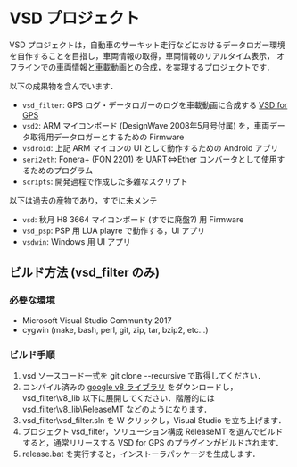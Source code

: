 VSD プロジェクト
======================
VSD プロジェクトは，自動車のサーキット走行などにおけるデータロガー環境を自作することを目指し，車両情報の取得，車両情報のリアルタイム表示，
オフラインでの車両情報と車載動画との合成，を実現するプロジェクトです．

以下の成果物を含んでいます．  

* `vsd_filter`: GPS ログ・データロガーのログを車載動画に合成する [VSD for GPS](https://sites.google.com/site/vsdforgps/home/vsd-for-gps)
* `vsd2`: ARM マイコンボード (DesignWave 2008年5月号付属) を，車両データ取得用データロガーとするための Firmware
* `vsdroid`: 上記 ARM マイコンの UI として動作するための Android アプリ
* `seri2eth`: Fonera+ (FON 2201) を UART⇔Ether コンバータとして使用するためのプログラム
* `scripts`: 開発過程で作成した多雑なスクリプト

以下は過去の産物であり，すでに未メンテ

* `vsd`: 秋月 H8 3664 マイコンボード (すでに廃盤?) 用 Firmware
* `vsd_psp`: PSP 用 LUA playre で動作する，UI アプリ
* `vsdwin`: Windows 用 UI アプリ
 
ビルド方法 (vsd_filter のみ)
------
### 必要な環境 ###
* Microsoft Visual Studio Community 2017
* cygwin (make, bash, perl, git, zip, tar, bzip2, etc...)

### ビルド手順 ###
1. vsd ソースコード一式を git clone --recursive で取得してください．
1. コンパイル済みの [google v8 ライブラリ](https://github.com/yoshinrt/vsd/releases/download/release_r986/v8_lib_ReleaseMT.tbz) をダウンロードし，vsd_filter\v8_lib 以下に展開してください．階層的には vsd_filter\v8_lib\ReleaseMT などのようになります． 
1. vsd_filter\vsd_filter.sln を W クリックし，Visual Studio を立ち上げます．
1. プロジェクト vsd_filter，ソリューション構成 ReleaseMT を選んでビルドすると，通常リリースする VSD for GPS のプラグインがビルドされます．
1. release.bat を実行すると，インストーラパッケージを生成します．
